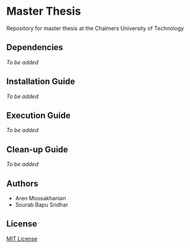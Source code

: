 # Master Thesis

Repository for master thesis at the Chalmers University of Technology

## Dependencies
*To be added*

## Installation Guide
*To be added*

## Execution Guide
*To be added*

## Clean-up Guide
*To be added*

## Authors
* Aren Moosakhanian
* Sourab Bapu Sridhar

## License
[MIT License](LICENSE)